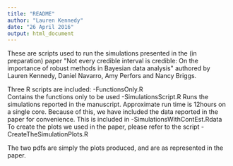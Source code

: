 ```yaml
---
title: "README"
author: "Lauren Kennedy"
date: "26 April 2016"
output: html_document
---
```

These are scripts used to run the simulations presented in the (in preparation) paper
"Not every credible interval is credible: On the importance of
robust methods in Bayesian data analysis" 
authored by Lauren Kennedy, Daniel Navarro, Amy Perfors and Nancy Briggs.

Three R scripts are included:
-FunctionsOnly.R  
Contains the functions only to be used
-SimulationsScript.R
Runs the simulations reported in the manuscript. Approximate run time is 12hours on a single core.
Because of this, we have included the data reported in the paper for convenience. This is included in
-SimulationsWithContEst.Rdata
To create the plots we used in the paper, please refer to the script
-CreateTheSimulationPlots.R

The two pdfs are simply the plots  produced, and are as represented in the paper. 
